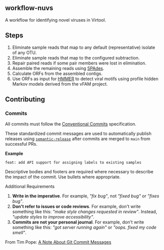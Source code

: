workflow-nuvs
-------------

A workflow for identifying novel viruses in Virtool.

## Steps

1. Eliminate sample reads that map to any default (representative) isolate of any OTU.
2. Eliminate sample reads that map to the configured subtraction.
3. Repair paired reads if some pair members were lost in elimination.
4. Assemble the remaining reads using [SPAdes](https://github.com/ablab/spades).
5. Calculate ORFs from the assembled contigs.
6. Use ORFs as input for [HMMER](http://hmmer.org/) to detect viral motifs using profile hidden Markov models derived from the vFAM project.

## Contributing

### Commits

All commits must follow the [Conventional Commits](https://www.conventionalcommits.org/en/v1.0.0) specification.

These standardized commit messages are used to automatically publish releases using [`semantic-release`](https://semantic-release.gitbook.io/semantic-release)
after commits are merged to `main` from successful PRs.

**Example**

```text
feat: add API support for assigning labels to existing samples
```

Descriptive bodies and footers are required where necessary to describe the impact of the commit. Use bullets where appropriate.

Additional Requirements
1. **Write in the imperative**. For example, _"fix bug"_, not _"fixed bug"_ or _"fixes bug"_.
2. **Don't refer to issues or code reviews**. For example, don't write something like this: _"make style changes requested in review"_.
Instead, _"update styles to improve accessibility"_.
3. **Commits are not your personal journal**. For example, don't write something like this: _"got server running again"_
or _"oops. fixed my code smell"_.

From Tim Pope: [A Note About Git Commit Messages](https://tbaggery.com/2008/04/19/a-note-about-git-commit-messages.html)
